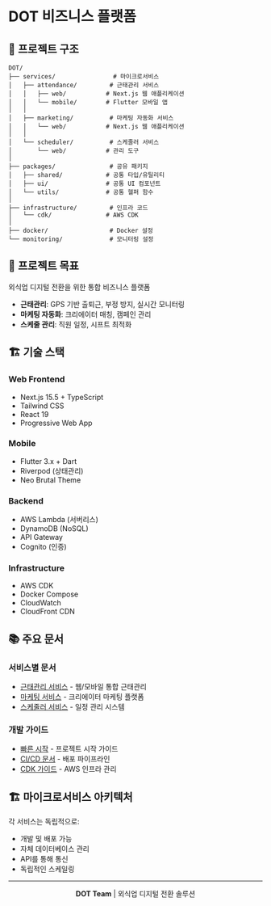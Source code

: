 # DOT 비즈니스 플랫폼

## 📁 프로젝트 구조

```
DOT/
├── services/                # 마이크로서비스
│   ├── attendance/         # 근태관리 서비스
│   │   ├── web/           # Next.js 웹 애플리케이션
│   │   └── mobile/        # Flutter 모바일 앱
│   │
│   ├── marketing/          # 마케팅 자동화 서비스
│   │   └── web/           # Next.js 웹 애플리케이션
│   │
│   └── scheduler/          # 스케줄러 서비스
│       └── web/           # 관리 도구
│
├── packages/               # 공유 패키지
│   ├── shared/            # 공통 타입/유틸리티
│   ├── ui/                # 공통 UI 컴포넌트
│   └── utils/             # 공통 헬퍼 함수
│
├── infrastructure/         # 인프라 코드
│   └── cdk/               # AWS CDK
│
├── docker/                 # Docker 설정
└── monitoring/             # 모니터링 설정
```

## 🎯 프로젝트 목표

외식업 디지털 전환을 위한 통합 비즈니스 플랫폼
- **근태관리**: GPS 기반 출퇴근, 부정 방지, 실시간 모니터링
- **마케팅 자동화**: 크리에이터 매칭, 캠페인 관리
- **스케줄 관리**: 직원 일정, 시프트 최적화

## 🏗️ 기술 스택

### Web Frontend
- Next.js 15.5 + TypeScript
- Tailwind CSS
- React 19
- Progressive Web App

### Mobile
- Flutter 3.x + Dart
- Riverpod (상태관리)
- Neo Brutal Theme

### Backend  
- AWS Lambda (서버리스)
- DynamoDB (NoSQL)
- API Gateway
- Cognito (인증)

### Infrastructure
- AWS CDK
- Docker Compose
- CloudWatch
- CloudFront CDN

## 📚 주요 문서

### 서비스별 문서
- [근태관리 서비스](./services/attendance/README.md) - 웹/모바일 통합 근태관리
- [마케팅 서비스](./services/marketing/docs/CURRENT_STATUS.md) - 크리에이터 마케팅 플랫폼
- [스케줄러 서비스](./services/scheduler/doc/scheduler_business_plan.md) - 일정 관리 시스템

### 개발 가이드
- [빠른 시작](./QUICKSTART.md) - 프로젝트 시작 가이드
- [CI/CD 문서](./CICD_DOCUMENTATION.md) - 배포 파이프라인
- [CDK 가이드](./infrastructure/cdk/README.md) - AWS 인프라 관리

## 🏗️ 마이크로서비스 아키텍처

각 서비스는 독립적으로:
- 개발 및 배포 가능
- 자체 데이터베이스 관리
- API를 통해 통신
- 독립적인 스케일링


---

<p align="center">
<strong>DOT Team</strong> | 외식업 디지털 전환 솔루션
</p>